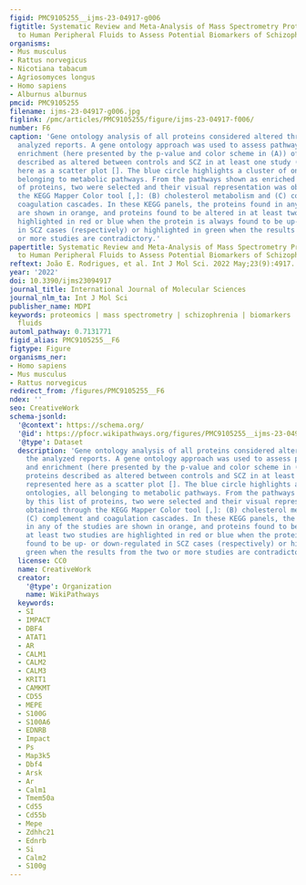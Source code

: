 ```yaml
---
figid: PMC9105255__ijms-23-04917-g006
figtitle: Systematic Review and Meta-Analysis of Mass Spectrometry Proteomics Applied
  to Human Peripheral Fluids to Assess Potential Biomarkers of Schizophrenia
organisms:
- Mus musculus
- Rattus norvegicus
- Nicotiana tabacum
- Agriosomyces longus
- Homo sapiens
- Alburnus alburnus
pmcid: PMC9105255
filename: ijms-23-04917-g006.jpg
figlink: /pmc/articles/PMC9105255/figure/ijms-23-04917-f006/
number: F6
caption: 'Gene ontology analysis of all proteins considered altered throughout the
  analyzed reports. A gene ontology approach was used to assess pathway impact and
  enrichment (here presented by the p-value and color scheme in (A)) of all proteins
  described as altered between controls and SCZ in at least one study (), represented
  here as a scatter plot []. The blue circle highlights a cluster of ontologies, all
  belonging to metabolic pathways. From the pathways shown as enriched by this list
  of proteins, two were selected and their visual representation was obtained through
  the KEGG Mapper Color tool [,]: (B) cholesterol metabolism and (C) complement and
  coagulation cascades. In these KEGG panels, the proteins found in any of the studies
  are shown in orange, and proteins found to be altered in at least two studies are
  highlighted in red or blue when the protein is always found to be up- or down-regulated
  in SCZ cases (respectively) or highlighted in green when the results from the two
  or more studies are contradictory.'
papertitle: Systematic Review and Meta-Analysis of Mass Spectrometry Proteomics Applied
  to Human Peripheral Fluids to Assess Potential Biomarkers of Schizophrenia.
reftext: João E. Rodrigues, et al. Int J Mol Sci. 2022 May;23(9):4917.
year: '2022'
doi: 10.3390/ijms23094917
journal_title: International Journal of Molecular Sciences
journal_nlm_ta: Int J Mol Sci
publisher_name: MDPI
keywords: proteomics | mass spectrometry | schizophrenia | biomarkers | human peripheral
  fluids
automl_pathway: 0.7131771
figid_alias: PMC9105255__F6
figtype: Figure
organisms_ner:
- Homo sapiens
- Mus musculus
- Rattus norvegicus
redirect_from: /figures/PMC9105255__F6
ndex: ''
seo: CreativeWork
schema-jsonld:
  '@context': https://schema.org/
  '@id': https://pfocr.wikipathways.org/figures/PMC9105255__ijms-23-04917-g006.html
  '@type': Dataset
  description: 'Gene ontology analysis of all proteins considered altered throughout
    the analyzed reports. A gene ontology approach was used to assess pathway impact
    and enrichment (here presented by the p-value and color scheme in (A)) of all
    proteins described as altered between controls and SCZ in at least one study (),
    represented here as a scatter plot []. The blue circle highlights a cluster of
    ontologies, all belonging to metabolic pathways. From the pathways shown as enriched
    by this list of proteins, two were selected and their visual representation was
    obtained through the KEGG Mapper Color tool [,]: (B) cholesterol metabolism and
    (C) complement and coagulation cascades. In these KEGG panels, the proteins found
    in any of the studies are shown in orange, and proteins found to be altered in
    at least two studies are highlighted in red or blue when the protein is always
    found to be up- or down-regulated in SCZ cases (respectively) or highlighted in
    green when the results from the two or more studies are contradictory.'
  license: CC0
  name: CreativeWork
  creator:
    '@type': Organization
    name: WikiPathways
  keywords:
  - SI
  - IMPACT
  - DBF4
  - ATAT1
  - AR
  - CALM1
  - CALM2
  - CALM3
  - KRIT1
  - CAMKMT
  - CD55
  - MEPE
  - S100G
  - S100A6
  - EDNRB
  - Impact
  - Ps
  - Map3k5
  - Dbf4
  - Arsk
  - Ar
  - Calm1
  - Tmem50a
  - Cd55
  - Cd55b
  - Mepe
  - Zdhhc21
  - Ednrb
  - Si
  - Calm2
  - S100g
---
```

